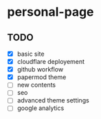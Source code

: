 # personal-page

## TODO

- [x]  basic site
- [x]  cloudflare deployement
- [x]  github workflow
- [x]  papermod theme
- [ ]  new contents
- [ ]  seo
- [ ]  advanced theme settings
- [ ]  google analytics
